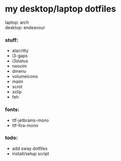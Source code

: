 # my desktop/laptop dotfiles
laptop: arch <br>
desktop: endeavour

### stuff:
- alacritty
- i3-gaps 
- i3status 
- neovim
- dmenu 
- volumeicono
- maim
- scrot
- xclip
- feh

### fonts:
- ttf-jetbrains-mono 
- ttf-fira-mono

### todo:
- add sway dotfiles
- install/setup script
